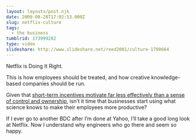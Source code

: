 ```yaml
---
layout: layouts/post.njk
date: 2009-08-28T17:02:53.000Z
slug: netflix-culture
tags:
  - the business
tumblrid: 173999202
type: video
slideshare: http://www.slideshare.net/reed2001/culture-1798664
---
```

<p>Netflix is Doing It Right.</p>

<p>This is how employees should be treated, and how creative knowledge-based companies should be run.</p>

<p>Given that <a href="http://www.ted.com/talks/dan_pink_on_motivation.html">short-term incentives motivate far less effectively than a sense of control and ownership</a>, isn&rsquo;t it time that businesses start using what science knows to make their employees more productive?</p>

<p>If I ever go to another BDC after I&rsquo;m done at Yahoo, I&rsquo;ll take a good long look at Netflix.  Now I understand why engineers who go there and seem so happy.</p>
